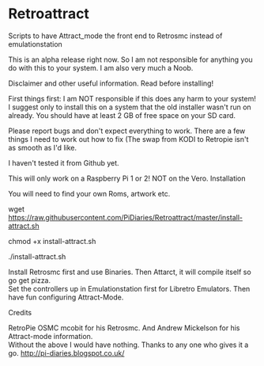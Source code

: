 # Retroattract
Scripts to have Attract_mode the front end to Retrosmc instead of emulationstation


This is an alpha release right now. So I am not responsible for anything you do with this to your system. I am also very much a Noob. 




Disclaimer and other useful information. Read before installing!

First things first: I am NOT responsible if this does any harm to your system! I suggest only to install this on a system that the old installer wasn't run on already. You should have at least 2 GB of free space on your SD card.

Please report bugs and don't expect everything to work.  There are a few things I need to work out how to fix (The swap from KODI to Retropie isn't as smooth as I'd like. 

I haven't tested it from Github yet. 

This will only work on a Raspberry Pi 1 or 2! NOT on the Vero.
Installation

You will need to find your own Roms, artwork etc. 

wget https://raw.githubusercontent.com/PiDiaries/Retroattract/master/install-attract.sh

chmod +x install-attract.sh

./install-attract.sh

 Install Retrosmc first and use Binaries. Then Attarct, it will compile itself so go get pizza.  
 Set the controllers up in Emulationstation first for Libretro Emulators.  Then have fun configuring Attract-Mode. 


Credits

RetroPie 
OSMC 
mcobit for his Retrosmc. 
And Andrew Mickelson for his Attract-mode information.  
Without the above I would have nothing.
Thanks to any one who gives it a go. 
http://pi-diaries.blogspot.co.uk/
